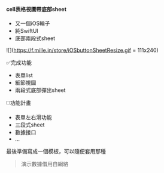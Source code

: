 #### cell表格視圖帶底部sheet
+ 又一個iOS輪子
+ 純SwiftUI
+ 底部兩段式sheet

![](https://f.mille.in/store/iOSbuttonSheetResize.gif = 111x240)

✅完成功能

+ 表單list 
+ 細節視圖
+ 兩段式底部彈出sheet

◻️功能計畫
- 表單左右滑功能
- 三段式sheet
- 數據接口
- ...

最後準備寫成一個模板，可以隨便套用那種

>演示數據借用自網絡
